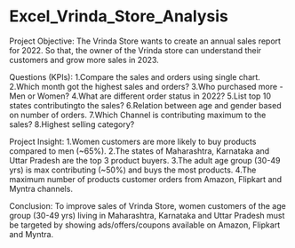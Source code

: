 # Excel_Vrinda_Store_Analysis

Project Objective:
The Vrinda Store wants to create an annual sales report for 2022. So that, the owner of the Vrinda store can understand their customers and grow more sales in 2023.

Questions (KPIs):
1.Compare the sales and orders using single chart.
2.Which month got the highest sales and orders?
3.Who purchased more - Men or Women?
4.What are different order status in 2022?
5.List top 10 states contributingto the sales?
6.Relation between age and gender based on number of orders.
7.Which Channel is contributing maximum to the sales?
8.Highest selling category?

Project Insight:
1.Women customers are more likely to buy products compared to men (~65%).
2.The states of Maharashtra, Karnataka and Uttar Pradesh are the top 3 product buyers.
3.The adult age group (30-49 yrs) is max contributing (~50%) and buys the most products.
4.The maximum number of products customer orders from Amazon, Flipkart and Myntra channels.

Conclusion:
To improve sales of Vrinda Store, women customers of the age group (30-49 yrs) living in Maharashtra, Karnataka and Uttar Pradesh must be targeted by showing ads/offers/coupons available on Amazon, Flipkart and Myntra.
